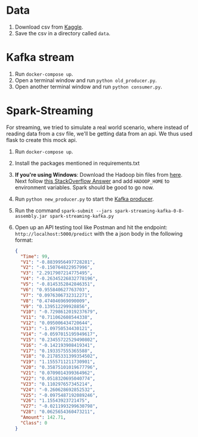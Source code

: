 # Data

1. Download csv from [Kaggle](https://www.kaggle.com/mlg-ulb/creditcardfraud).
2. Save the csv in a directory called `data`.

# Kafka stream
1. Run `docker-compose up`.
2. Open a terminal window and run `python old_producer.py`.
3. Open another terminal window and run `python consumer.py`.

# Spark-Streaming
For streaming, we tried to simulate a real world scenario, where instead of reading data from a csv file, we'll be getting data from an api. We thus used flask to create this mock api.

1. Run `docker-compose up`.
2. Install the packages mentioned in requirements.txt
3. **If you're using Windows**: Download the Hadoop bin files from [here](https://github.com/srccodes/hadoop-common-2.2.0-bin/archive/master.zip). Next follow [this StackOverflow Answer](https://stackoverflow.com/a/50639840) and add `HADOOP_HOME` to environment variables. Spark should be good to go now.
4. Run `python new_producer.py` to start the [Kafka producer](./new_producer.py).
5. Run the command `spark-submit --jars spark-streaming-kafka-0-8-assembly.jar spark-streaming-kafka.py`
6. Open up an API testing tool like Postman and hit the endpoint: `http://localhost:5000/predict` with the a json body in the following format:

    ```json
    {        
      "Time": 99,
      "V1": "-0.8839956497728281",
      "V2": "-0.150764822957996",
      "V3": "2.2917907214775495",
      "V4": "-0.26345226832778196",
      "V5": "-0.8145352842846351",
      "V6": "0.955840627763703",
      "V7": "0.0976306732312271",
      "V8": "0.474046969090009",
      "V9": "0.139512299928856",
      "V10": "-0.7298612019237679",
      "V11": "0.711062608544338",
      "V12": "0.095006434720644",
      "V13": "-1.09750534430121",
      "V14": "-0.0597015195949617",
      "V15": "0.23455722529490802",
      "V16": "-0.142193908419341",
      "V17": "0.193357555365588",
      "V18": "0.21785331399354502",
      "V19": "1.1555711211730901",
      "V20": "0.35875101019677796",
      "V21": "0.0709014399364962",
      "V22": "0.0518320695040774",
      "V23": "0.110297657345214",
      "V24": "-0.260628692852532",
      "V25": "-0.0975487192089246",
      "V26": "1.15543923721475",
      "V27": "-0.0211993299630798",
      "V28": "0.0625654360473211",
      "Amount": 142.71,
      "Class": 0
    }
    ```
